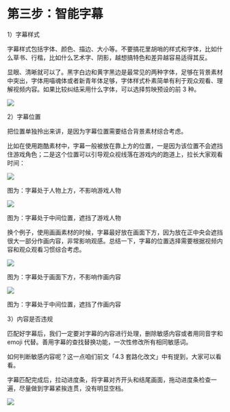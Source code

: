 # 第三步：智能字幕

1）字幕样式

字幕样式包括字体、颜色、描边、大小等。不要搞花里胡哨的样式和字体，比如什么草书、行楷，比如什么艺术字、阴影，越想搞特色和差异越容易适得其反。

显眼、清晰就可以了。黑字白边和黄字黑边是最常见的两种字体，足够在背景素材中突出，字体用喵魂体或者新青年体足够，字体样式朴素简单有利于观众观看、理解视频内容。如果比较纠结采用什么字体，可以选择剪映预设的前 3 种。

![](img/8b3c399e26e8808e235b508992184e82.png)

2）字幕位置

把位置单独拎出来讲，是因为字幕位置需要结合背景素材综合考虑。

比如在使用跑酷素材中，字幕一般被放在靠上方的位置，一是因为该位置不会遮挡住游戏角色；二是这个位置可以引导观众视线落在游戏内的跑道上，拉长大家观看时间：

![](img/c817e6a0fd3a73b68eef80934d2379e5.png)

图为：字幕处于人物上方，不影响游戏人物

![](img/84731e0926c03a4602cb05aef5a5aeb3.png)

图为：字幕处于中间位置，遮挡了游戏人物

换个例子，使用画画素材的时候，字幕最好放在画面下方，因为放在正中央会遮挡很大一部分作画内容，非常影响观感。总结一下，字幕的位置选择需要根据视频内容和观众观看习惯综合考虑。

![](img/02d812f062b9936e20f84da3d937a5ff.png)

图为：字幕处于画面下方，不影响作画内容

![](img/cd4416fd2aa04980a5c79b9804e36e12.png)

图为：字幕处于中间位置，遮挡了作画内容

3）内容是否违规

匹配好字幕后，我们一定要对字幕的内容进行处理，删除敏感内容或者用同音字和 emoji 代替。善用字幕的查找替换功能，一次性修改所有相同敏感词。

如何判断敏感内容呢？这一点咱们前文「4.3 套路化改文」中有提到，大家可以看看。

字幕匹配完成后，拉动进度条，将字幕对齐开头和结尾画面，拖动进度条检查一遍，尽量做到字幕紧挨连贯，没有明显空档。

![](img/e20d8fcf35533f9e2cf892d81b1486d8.png)